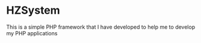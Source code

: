 HZSystem
========
This is a simple PHP framework that I have developed to help me to develop my PHP applications
